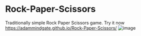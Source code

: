 # Rock-Paper-Scissors
 Traditionally simple Rock Paper Scissors game. Try it now </br>
https://adammindgate.github.io/Rock-Paper-Scissors/
![image](https://user-images.githubusercontent.com/78859273/212436751-d32c1abb-b256-4496-814b-aea5cacf787d.png)
